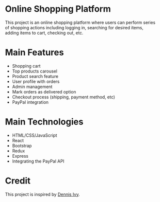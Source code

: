 # Online Shopping Platform
This project is an online shopping platform where users can perform series of shopping actions including logging in, searching for desired items, adding items to cart, checking out, etc.

# Main Features
* Shopping cart
* Top products carousel
* Product search feature
* User profile with orders
* Admin management
* Mark orders as delivered option
* Checkout process (shipping, payment method, etc)
* PayPal integration

# Main Technologies
* HTML/CSS/JavaScript
* React
* Bootstrap
* Redux
* Express
* Integrating the PayPal API

# Credit
This project is inspired by [Dennis Ivy](https://www.dennisivy.com).
